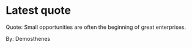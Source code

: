 # Latest quote 

Quote: Small opportunities are often the beginning of great enterprises. 

By: Demosthenes